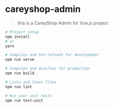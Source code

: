 # careyshop-admin

> this is a CareyShop Admin for Vue.js project

``` bash
# Project setup
npm install
# or
yarn

# Compiles and hot-reloads for development
npm run serve

# Compiles and minifies for production
npm run build

# Lints and fixes files
npm run lint

# Run your unit tests
npm run test:unit
```